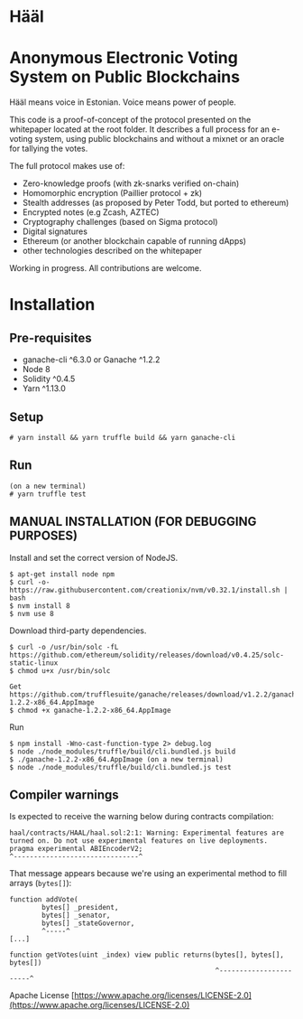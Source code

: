 # Hääl
# Anonymous Electronic Voting System on Public Blockchains 

Hääl means voice in Estonian. Voice means power of people.

This code is a proof-of-concept of the protocol presented on the whitepaper located at the root folder.
It describes a full process for an e-voting system, using public blockchains and without a mixnet or an oracle for tallying the votes.

The full protocol makes use of:
- Zero-knowledge proofs (with zk-snarks verified on-chain)
- Homomorphic encryption (Paillier protocol + zk)
- Stealth addresses (as proposed by Peter Todd, but ported to ethereum)
- Encrypted notes (e.g Zcash, AZTEC)
- Cryptography challenges (based on Sigma protocol)
- Digital signatures
- Ethereum (or another blockchain capable of running dApps)
- other technologies described on the whitepaper

Working in progress.
All contributions are welcome.

# Installation
## Pre-requisites
- ganache-cli ^6.3.0 or Ganache ^1.2.2
- Node 8
- Solidity ^0.4.5
- Yarn ^1.13.0

## Setup
```
# yarn install && yarn truffle build && yarn ganache-cli
```

## Run
```
(on a new terminal)
# yarn truffle test
```

## MANUAL INSTALLATION (FOR DEBUGGING PURPOSES)

Install and set the correct version of NodeJS.
```
$ apt-get install node npm
$ curl -o- https://raw.githubusercontent.com/creationix/nvm/v0.32.1/install.sh | bash 
$ nvm install 8
$ nvm use 8
```
Download third-party dependencies.
```
$ curl -o /usr/bin/solc -fL https://github.com/ethereum/solidity/releases/download/v0.4.25/solc-static-linux
$ chmod u+x /usr/bin/solc

Get https://github.com/trufflesuite/ganache/releases/download/v1.2.2/ganache-1.2.2-x86_64.AppImage
$ chmod +x ganache-1.2.2-x86_64.AppImage
```
Run
```
$ npm install -Wno-cast-function-type 2> debug.log
$ node ./node_modules/truffle/build/cli.bundled.js build
$ ./ganache-1.2.2-x86_64.AppImage (on a new terminal)
$ node ./node_modules/truffle/build/cli.bundled.js test
```

## Compiler warnings

Is expected to receive the warning below during contracts compilation:
```
haal/contracts/HAAL/haal.sol:2:1: Warning: Experimental features are turned on. Do not use experimental features on live deployments.
pragma experimental ABIEncoderV2;
^-------------------------------^
```

That message appears because we're using an experimental method to fill arrays (`bytes[]`):
```
function addVote(
        bytes[] _president, 
        bytes[] _senator, 
        bytes[] _stateGovernor,
        ^-----^
[...]

function getVotes(uint _index) view public returns(bytes[], bytes[], bytes[])
                                                   ^-----------------------^
```

Apache License [https://www.apache.org/licenses/LICENSE-2.0](https://www.apache.org/licenses/LICENSE-2.0)
